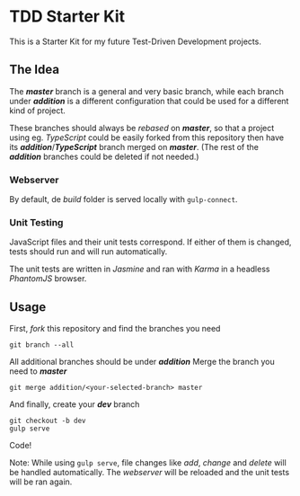 # TDD Starter Kit

This is a Starter Kit for my future Test-Driven Development projects.

## The Idea

The _**master**_ branch is a general and very basic branch, while each branch under _**addition**_ is a different configuration that could be used for a different kind of project.

These branches should always be _rebased_ on _**master**_, so that a project using eg. _TypeScript_ could be easily forked from this repository then have its _**addition**_/_**TypeScript**_ branch merged on _**master**_. (The rest of the _**addition**_ branches could be deleted if not needed.)

### Webserver

By default, de _build_ folder is served locally with `gulp-connect`.

### Unit Testing

JavaScript files and their unit tests correspond. If either of them is changed, tests should run and will run automatically.

The unit tests are written in _Jasmine_ and ran with _Karma_ in a headless _PhantomJS_ browser.

## Usage

First, _fork_ this repository and find the branches you need
```
git branch --all
```
All additional branches should be under _**addition**_
Merge the branch you need to _**master**_
```
git merge addition/<your-selected-branch> master
```
And finally, create your _**dev**_ branch
```
git checkout -b dev
gulp serve
```

Code!

Note: While using `gulp serve`, file changes like _add_, _change_ and _delete_ will be handled automatically. The _webserver_ will be reloaded and the unit tests will be ran again.